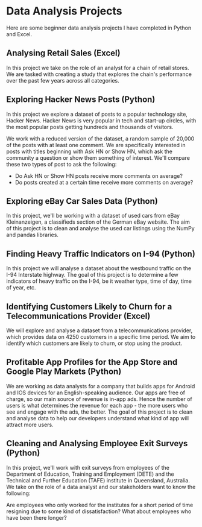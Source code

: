 # Data Analysis Projects

Here are some beginner data analysis projects I have completed in Python and Excel.


## Analysing Retail Sales (Excel)
In this project we take on the role of an analyst for a chain of retail stores. We are tasked with creating a study that explores the chain's performance over the past few years across all categories.


## Exploring Hacker News Posts (Python)

In this project we explore a dataset of posts to a popular technology site, Hacker News. Hacker News is very popular in tech and start-up circles, with the most popular posts getting hundreds and thousands of visitors.

We work with a reduced version of the dataset, a random sample of 20,000 of the posts with at least one comment. We are specifically interested in posts with titles beginning with Ask HN or Show HN, which ask the community a question or show them something of interest. We'll compare these two types of post to ask the following:

- Do Ask HN or Show HN posts receive more comments on average?
- Do posts created at a certain time receive more comments on average?


## Exploring eBay Car Sales Data (Python)

In this project, we'll be working with a dataset of used cars from eBay Kleinanzeigen, a classifieds section of the German eBay website. The aim of this project is to clean and analyse the used car listings using the NumPy and pandas libraries.


## Finding Heavy Traffic Indicators on I-94 (Python)

In this project we will analyse a dataset about the westbound traffic on the I-94 Interstate highway. The goal of this project is to determine a few indicators of heavy traffic on the I-94, be it weather type, time of day, time of year, etc.


## Identifying Customers Likely to Churn for a Telecommunications Provider (Excel)

We will explore and analyse a dataset from a telecommunications provider, which provides data on 4250 customers in a specific time period. We aim to identify which customers are likely to churn, or stop using the product.


## Profitable App Profiles for the App Store and Google Play Markets (Python)

We are working as data analysts for a company that builds apps for Android and IOS devices for an English-speaking audience. Our apps are free of charge, so our main source of revenue is in-app ads. Hence the number of users is what determines the revenue for each app - the more users who see and engage with the ads, the better. The goal of this project is to clean and analyse data to help our developers understand what kind of app will attract more users.

## Cleaning and Analysing Employee Exit Surveys (Python)

In this project, we'll work with exit surveys from employees of the Department of Education, Training and Employment (DETE) and the Technical and Further Education (TAFE) institute in Queensland, Australia. We take on the role of a data analyst and our stakeholders want to know the following:

Are employees who only worked for the institutes for a short period of time resigning due to some kind of dissatisfaction? What about employees who have been there longer?
